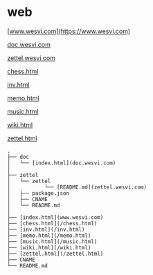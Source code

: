 # web

[www.wesvi.com](https://www.wesvi.com)

[doc.wesvi.com](https://doc.wesvi.com)

[zettel.wesvi.com](https://zettel.wesvi.com)

[chess.html](https://www.wesvi.com/chess.html)

[inv.html](https://www.wesvi.com/inv.html)

[memo.html](https://www.wesvi.com/memo.html)

[music.html](https://www.wesvi.com/music.html)

[wiki.html](https://www.wesvi.com/wiki.html)

[zettel.html](https://www.wesvi.com/zettel.html)

```
.
├── doc
│   └── [index.html](doc.wesvi.com)
│
├── zettel
│   └── zettel
│           └── [README.md](zettel.wesvi.com)
│   ├── package.json
│   ├── CNAME
│   └── README.md
│
├── [index.html](www.wesvi.com) 
├── [chess.html](/chess.html)
├── [inv.html](/inv.html)
├── [memo.html](/memo.html)
├── [music.html](/music.html)
├── [wiki.html](/wiki.html)
├── [zettel.html](/zettel.html)
├── CNAME
└── README.md
```